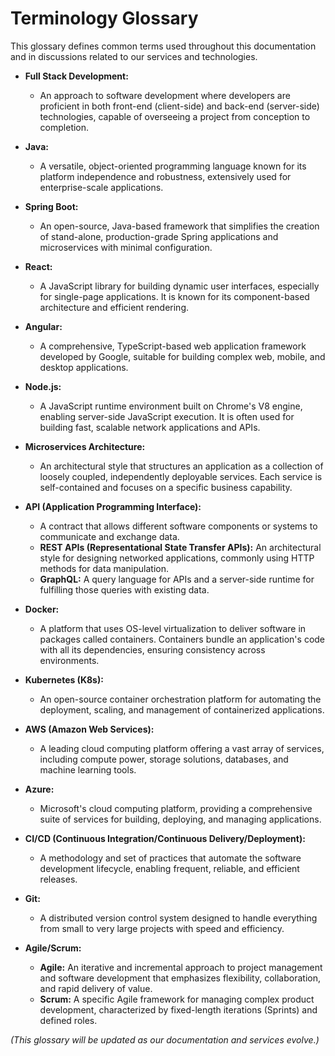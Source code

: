 # Terminology Glossary

This glossary defines common terms used throughout this documentation and in discussions related to our services and technologies.

*   **Full Stack Development:**
    *   An approach to software development where developers are proficient in both front-end (client-side) and back-end (server-side) technologies, capable of overseeing a project from conception to completion.

*   **Java:**
    *   A versatile, object-oriented programming language known for its platform independence and robustness, extensively used for enterprise-scale applications.

*   **Spring Boot:**
    *   An open-source, Java-based framework that simplifies the creation of stand-alone, production-grade Spring applications and microservices with minimal configuration.

*   **React:**
    *   A JavaScript library for building dynamic user interfaces, especially for single-page applications. It is known for its component-based architecture and efficient rendering.

*   **Angular:**
    *   A comprehensive, TypeScript-based web application framework developed by Google, suitable for building complex web, mobile, and desktop applications.

*   **Node.js:**
    *   A JavaScript runtime environment built on Chrome's V8 engine, enabling server-side JavaScript execution. It is often used for building fast, scalable network applications and APIs.

*   **Microservices Architecture:**
    *   An architectural style that structures an application as a collection of loosely coupled, independently deployable services. Each service is self-contained and focuses on a specific business capability.

*   **API (Application Programming Interface):**
    *   A contract that allows different software components or systems to communicate and exchange data.
    *   **REST APIs (Representational State Transfer APIs):** An architectural style for designing networked applications, commonly using HTTP methods for data manipulation.
    *   **GraphQL:** A query language for APIs and a server-side runtime for fulfilling those queries with existing data.

*   **Docker:**
    *   A platform that uses OS-level virtualization to deliver software in packages called containers. Containers bundle an application's code with all its dependencies, ensuring consistency across environments.

*   **Kubernetes (K8s):**
    *   An open-source container orchestration platform for automating the deployment, scaling, and management of containerized applications.

*   **AWS (Amazon Web Services):**
    *   A leading cloud computing platform offering a vast array of services, including compute power, storage solutions, databases, and machine learning tools.

*   **Azure:**
    *   Microsoft's cloud computing platform, providing a comprehensive suite of services for building, deploying, and managing applications.

*   **CI/CD (Continuous Integration/Continuous Delivery/Deployment):**
    *   A methodology and set of practices that automate the software development lifecycle, enabling frequent, reliable, and efficient releases.

*   **Git:**
    *   A distributed version control system designed to handle everything from small to very large projects with speed and efficiency.

*   **Agile/Scrum:**
    *   **Agile:** An iterative and incremental approach to project management and software development that emphasizes flexibility, collaboration, and rapid delivery of value.
    *   **Scrum:** A specific Agile framework for managing complex product development, characterized by fixed-length iterations (Sprints) and defined roles.

*(This glossary will be updated as our documentation and services evolve.)*